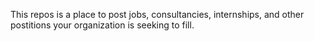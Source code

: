 This repos is a place to post jobs, consultancies, internships, and other postitions your organization is seeking to fill.
